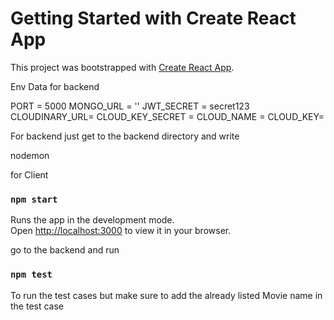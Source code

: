 # Getting Started with Create React App
This project was bootstrapped with [Create React App](https://github.com/facebook/create-react-app).


Env Data for backend

PORT = 5000
MONGO_URL = ''
JWT_SECRET = secret123
CLOUDINARY_URL=
CLOUD_KEY_SECRET =
CLOUD_NAME =
CLOUD_KEY=


For backend just get to the backend directory and write 

nodemon


for Client
### `npm start` 


Runs the app in the development mode.\
Open [http://localhost:3000](http://localhost:3000) to view it in your browser.



go to the backend and run
### `npm test`
To run the test cases but make sure to add the already listed Movie name in the test case


